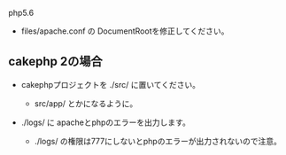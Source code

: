 php5.6

* files/apache.conf の DocumentRootを修正してください。

## cakephp 2の場合

* cakephpプロジェクトを ./src/ に置いてください。
    * src/app/ とかになるように。

* ./logs/ に apacheとphpのエラーを出力します。
    * ./logs/ の権限は777にしないとphpのエラーが出力されないので注意。

